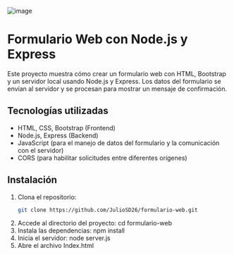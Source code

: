 ![image](https://github.com/user-attachments/assets/06e45713-c4bc-4d22-8c05-d835817ce5c6)

# Formulario Web con Node.js y Express

Este proyecto muestra cómo crear un formulario web con HTML, Bootstrap y un servidor local usando Node.js y Express. Los datos del formulario se envían al servidor y se procesan para mostrar un mensaje de confirmación.

## Tecnologías utilizadas

- HTML, CSS, Bootstrap (Frontend)
- Node.js, Express (Backend)
- JavaScript (para el manejo de datos del formulario y la comunicación con el servidor)
- CORS (para habilitar solicitudes entre diferentes orígenes)

## Instalación

1. Clona el repositorio:
   ```bash
   git clone https://github.com/JulioSD26/formulario-web.git
2. Accede al directorio del proyecto:
   cd formulario-web
3. Instala las dependencias:
   npm install
4. Inicia el servidor:
   node server.js
5. Abre el archivo Index.html
